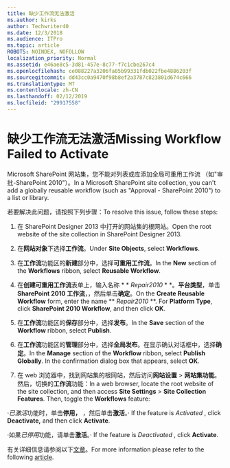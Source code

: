 ```yaml
---
title: 缺少工作流无法激活
ms.author: kirks
author: Techwriter40
ms.date: 12/3/2018
ms.audience: ITPro
ms.topic: article
ROBOTS: NOINDEX, NOFOLLOW
localization_priority: Normal
ms.assetid: e46ae8c5-3d81-457e-8c77-f7c1cbe267c4
ms.openlocfilehash: ce088227a3206fa05b99331fdb022fbe4886203f
ms.sourcegitcommit: dd43cc0a9470f98b8ef2a3787c823801d674c666
ms.translationtype: MT
ms.contentlocale: zh-CN
ms.lasthandoff: 02/12/2019
ms.locfileid: "29917558"
---
```

# <a name="missing-workflow-failed-to-activate"></a><span data-ttu-id="72958-102">缺少工作流无法激活</span><span class="sxs-lookup"><span data-stu-id="72958-102">Missing Workflow Failed to Activate</span></span>

<span data-ttu-id="72958-103">Microsoft SharePoint 网站集，您不能对列表或库添加全局可重用工作流 （如"审批-SharePoint 2010"）。</span><span class="sxs-lookup"><span data-stu-id="72958-103">In a Microsoft SharePoint site collection, you can't add a globally reusable workflow (such as "Approval - SharePoint 2010") to a list or library.</span></span>
  
<span data-ttu-id="72958-104">若要解决此问题，请按照下列步骤：</span><span class="sxs-lookup"><span data-stu-id="72958-104">To resolve this issue, follow these steps:</span></span> 
  
1. <span data-ttu-id="72958-105">在 SharePoint Designer 2013 中打开的网站集的根网站。</span><span class="sxs-lookup"><span data-stu-id="72958-105">Open the root website of the site collection in SharePoint Designer 2013.</span></span>
  
2. <span data-ttu-id="72958-106">在**网站对象**下选择**工作流**。</span><span class="sxs-lookup"><span data-stu-id="72958-106">Under **Site Objects**, select **Workflows**.</span></span> 
  
3. <span data-ttu-id="72958-107">在**工作流**功能区的**新建**部分中，选择**可重用工作流**。</span><span class="sxs-lookup"><span data-stu-id="72958-107">In the **New** section of the **Workflows** ribbon, select **Reusable Workflow**.</span></span> 
  
4. <span data-ttu-id="72958-p101">在**创建可重用工作流**表单上，输入名称 \* \* *Repair2010* \* \*。**平台类型**，单击**SharePoint 2010 工作流**，，然后单击**确定**。</span><span class="sxs-lookup"><span data-stu-id="72958-p101">On the **Create Reusable Workflow** form, enter the name \*\* *Repair2010* \*\*. For **Platform Type**, click **SharePoint 2010 Workflow**, and then click **OK**.</span></span> 
  
1. <span data-ttu-id="72958-110">在**工作流**功能区的**保存**部分中，选择**发布**。</span><span class="sxs-lookup"><span data-stu-id="72958-110">In the **Save** section of the **Workflow** ribbon, select **Publish**.</span></span> 
  
2. <span data-ttu-id="72958-p102">在**工作流**功能区的**管理**部分中，选择**全局发布**。在显示确认对话框中，选择**确定**。</span><span class="sxs-lookup"><span data-stu-id="72958-p102">In the **Manage** section of the **Workflow** ribbon, select **Publish Globally**. In the confirmation dialog box that appears, select **OK**.</span></span> 
  
3. <span data-ttu-id="72958-p103">在 web 浏览器中，找到网站集的根网站，然后访问**网站设置** \> **网站集功能**。然后，切换的**工作流**功能：</span><span class="sxs-lookup"><span data-stu-id="72958-p103">In a web browser, locate the root website of the site collection, and then access **Site Settings** \> **Site Collection Features**. Then, toggle the **Workflows** feature:</span></span> 
  
<span data-ttu-id="72958-115">·*已激活*功能时，单击**停用，** ，然后单击**激活**。</span><span class="sxs-lookup"><span data-stu-id="72958-115">· If the feature is  *Activated*  , click **Deactivate,** and then click **Activate**.</span></span> 
  
<span data-ttu-id="72958-116">·如果*已停用*功能，请单击**激活**。</span><span class="sxs-lookup"><span data-stu-id="72958-116">· If the feature is  *Deactivated*  , click **Activate**.</span></span> 
  
<span data-ttu-id="72958-117">有关详细信息请参阅以下[文章](https://go.microsoft.com/fwlink/?linkid=2047770&amp;clcid=0x409)。</span><span class="sxs-lookup"><span data-stu-id="72958-117">For more information please refer to the following [article](https://go.microsoft.com/fwlink/?linkid=2047770&amp;clcid=0x409).</span></span>
  

